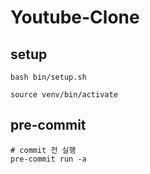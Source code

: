 # Youtube-Clone

## setup

```
bash bin/setup.sh

source venv/bin/activate
```

## pre-commit 

```
# commit 전 실행
pre-commit run -a
```
